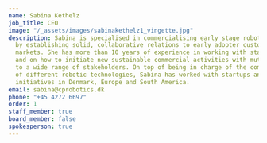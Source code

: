 ```yaml
---
name: Sabina Kethelz
job_title: CEO
image: "/_assets/images/sabinakethelz1_vingette.jpg"
description: Sabina is specialised in commercialising early stage robotic technologies
  by establishing solid, collaborative relations to early adopter customers in new
  markets. She has more than 10 years of experience in working with start-ups, entrepreneurship
  and on how to initiate new sustainable commercial activities with mutual benefits
  to a wide range of stakeholders. On top of being in charge of the commercialisation
  of different robotic technologies, Sabina has worked with startups and open innovation
  initiatives in Denmark, Europe and South America.
email: sabina@cprobotics.dk
phone: "+45 4272 6697"
order: 1
staff_member: true
board_member: false
spokesperson: true
---
```


